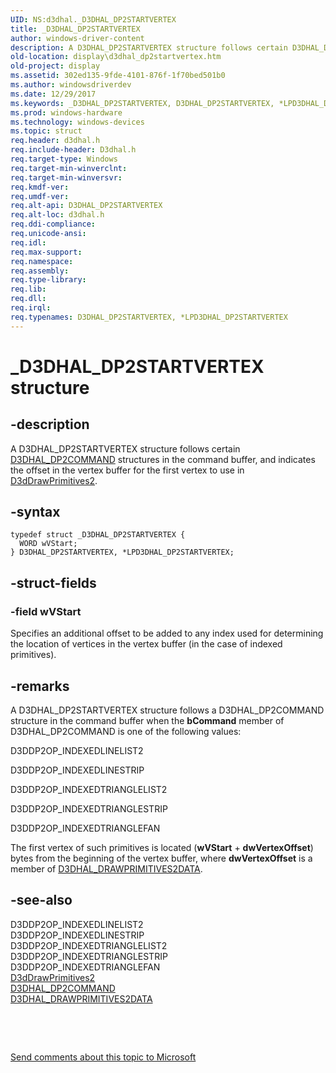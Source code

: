 ```yaml
---
UID: NS:d3dhal._D3DHAL_DP2STARTVERTEX
title: _D3DHAL_DP2STARTVERTEX
author: windows-driver-content
description: A D3DHAL_DP2STARTVERTEX structure follows certain D3DHAL_DP2COMMAND structures in the command buffer, and indicates the offset in the vertex buffer for the first vertex to use in D3dDrawPrimitives2.
old-location: display\d3dhal_dp2startvertex.htm
old-project: display
ms.assetid: 302ed135-9fde-4101-876f-1f70bed501b0
ms.author: windowsdriverdev
ms.date: 12/29/2017
ms.keywords: _D3DHAL_DP2STARTVERTEX, D3DHAL_DP2STARTVERTEX, *LPD3DHAL_DP2STARTVERTEX
ms.prod: windows-hardware
ms.technology: windows-devices
ms.topic: struct
req.header: d3dhal.h
req.include-header: D3dhal.h
req.target-type: Windows
req.target-min-winverclnt: 
req.target-min-winversvr: 
req.kmdf-ver: 
req.umdf-ver: 
req.alt-api: D3DHAL_DP2STARTVERTEX
req.alt-loc: d3dhal.h
req.ddi-compliance: 
req.unicode-ansi: 
req.idl: 
req.max-support: 
req.namespace: 
req.assembly: 
req.type-library: 
req.lib: 
req.dll: 
req.irql: 
req.typenames: D3DHAL_DP2STARTVERTEX, *LPD3DHAL_DP2STARTVERTEX
---
```


# _D3DHAL_DP2STARTVERTEX structure



## -description
A D3DHAL_DP2STARTVERTEX structure follows certain <a href="..\d3dhal\ns-d3dhal-_d3dhal_dp2command.md">D3DHAL_DP2COMMAND</a> structures in the command buffer, and indicates the offset in the vertex buffer for the first vertex to use in <a href="..\d3dhal\nc-d3dhal-lpd3dhal_drawprimitives2cb.md">D3dDrawPrimitives2</a>.



## -syntax

````
typedef struct _D3DHAL_DP2STARTVERTEX {
  WORD wVStart;
} D3DHAL_DP2STARTVERTEX, *LPD3DHAL_DP2STARTVERTEX;
````


## -struct-fields

### -field wVStart

Specifies an additional offset to be added to any index used for determining the location of vertices in the vertex buffer (in the case of indexed primitives).


## -remarks
A D3DHAL_DP2STARTVERTEX structure follows a D3DHAL_DP2COMMAND structure in the command buffer when the <b>bCommand</b> member of D3DHAL_DP2COMMAND is one of the following values:

D3DDP2OP_INDEXEDLINELIST2

D3DDP2OP_INDEXEDLINESTRIP

D3DDP2OP_INDEXEDTRIANGLELIST2

D3DDP2OP_INDEXEDTRIANGLESTRIP

D3DDP2OP_INDEXEDTRIANGLEFAN

The first vertex of such primitives is located (<b>wVStart</b> + <b>dwVertexOffset</b>) bytes from the beginning of the vertex buffer, where <b>dwVertexOffset</b> is a member of <a href="..\d3dhal\ns-d3dhal-_d3dhal_drawprimitives2data.md">D3DHAL_DRAWPRIMITIVES2DATA</a>.


## -see-also
<dl>
<dt>D3DDP2OP_INDEXEDLINELIST2</dt>
<dt>D3DDP2OP_INDEXEDLINESTRIP</dt>
<dt>D3DDP2OP_INDEXEDTRIANGLELIST2</dt>
<dt>D3DDP2OP_INDEXEDTRIANGLESTRIP</dt>
<dt>D3DDP2OP_INDEXEDTRIANGLEFAN</dt>
<dt>
<a href="..\d3dhal\nc-d3dhal-lpd3dhal_drawprimitives2cb.md">D3dDrawPrimitives2</a>
</dt>
<dt>
<a href="..\d3dhal\ns-d3dhal-_d3dhal_dp2command.md">D3DHAL_DP2COMMAND</a>
</dt>
<dt>
<a href="..\d3dhal\ns-d3dhal-_d3dhal_drawprimitives2data.md">D3DHAL_DRAWPRIMITIVES2DATA</a>
</dt>
</dl>
 

 

<a href="mailto:wsddocfb@microsoft.com?subject=Documentation%20feedback [display\display]:%20D3DHAL_DP2STARTVERTEX structure%20 RELEASE:%20(12/29/2017)&amp;body=%0A%0APRIVACY STATEMENT%0A%0AWe use your feedback to improve the documentation. We don't use your email address for any other purpose, and we'll remove your email address from our system after the issue that you're reporting is fixed. While we're working to fix this issue, we might send you an email message to ask for more info. Later, we might also send you an email message to let you know that we've addressed your feedback.%0A%0AFor more info about Microsoft's privacy policy, see http://privacy.microsoft.com/en-us/default.aspx." title="Send comments about this topic to Microsoft">Send comments about this topic to Microsoft</a>

